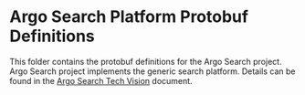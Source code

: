 # Argo Search Platform Protobuf Definitions

This folder contains the protobuf definitions for the Argo Search project. Argo Search project implements the generic search platform. Details can be found in the [Argo Search Tech Vision](https://docs.google.com/document/d/1-zBNYiQXieYlkWMUnjkRwa3tIubjlFoAwGqWKEF-NdY) document.

